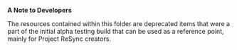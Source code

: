 __A Note to Developers__

The resources contained within this folder are deprecated items that were a part of the initial alpha testing build that can be used as a reference point, mainly for Project ReSync creators.

